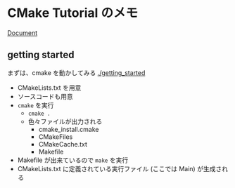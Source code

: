 # CMake Tutorial のメモ

[Document](https://termoshtt.gitlab.io/cmake-book/first_cmake.html)

## getting started

まずは、cmake を動かしてみる [./getting_started](./getting_started/)

- CMakeLists.txt を用意
- ソースコードも用意
- `cmake` を実行
  - `cmake .`
  - 色々ファイルが出力される
    - cmake_install.cmake
    - CMakeFiles
    - CMakeCache.txt
    - Makefile
- Makefile が出来ているので `make` を実行
- CMakeLists.txt に定義されている実行ファイル (ここでは Main) が生成される
